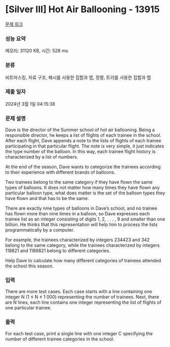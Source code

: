 # [Silver III] Hot Air Ballooning - 13915 

[문제 링크](https://www.acmicpc.net/problem/13915) 

### 성능 요약

메모리: 31120 KB, 시간: 528 ms

### 분류

비트마스킹, 자료 구조, 해시를 사용한 집합과 맵, 정렬, 트리를 사용한 집합과 맵

### 제출 일자

2024년 3월 1일 04:15:38

### 문제 설명

<p>Dave is the director of the Summer school of hot air ballooning. Being a responsible director, he keeps a list of flights of each trainee in the school. After each flight, Dave appends a note to the lists of flights of each trainee participating in that particular flight. The note is very simple, it just indicates the type number of the balloon. In this way, each trainee flight history is characterized by a list of numbers.</p>

<p>At the end of the season, Dave wants to categorize the trainees according to their experience with different brands of balloons.</p>

<p>Two trainees belong to the same category if they have flown the same types of balloons. It does not matter how many times they have flown any particular balloon type, what does matter is the set of the balloon types they have flown and that has to be the same.</p>

<p>There are exactly nine types of balloons in Dave’s school, and no trainee has flown more than nine times in a balloon, so Dave expresses each trainee list as an integer consisting of digits 1, 2, . . . , 9 and smaller than one billion. He thinks that this representation will help him to process the lists programmatically by a computer.</p>

<p>For example, the trainees characterized by integers 234423 and 342 belong to the same category, while the trainees characterized by integers 118821 and 1189821 belong to different categories.</p>

<p>Help Dave to calculate how many different categories of trainees attended the school this season.</p>

### 입력 

 <p>There are more test cases. Each case starts with a line containing one integer N (1 ≤ N ≤ 1 000) representing the number of trainees. Next, there are N lines, each line contains one integer representing the list of flights of one particular trainee.</p>

### 출력 

 <p>For each test case, print a single line with one integer C specifying the number of different trainee categories in the school.</p>

